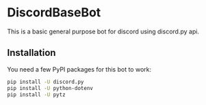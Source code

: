 # DiscordBaseBot
This is a basic general purpose bot for discord using discord.py api.

## Installation
You need a few PyPI packages for this bot to work:

````bash
pip install -U discord.py
pip install -U python-dotenv
pip install -U pytz
````
